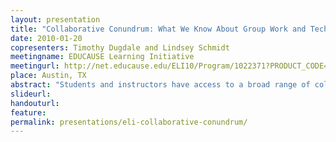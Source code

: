 ```yaml
---
layout: presentation
title: "Collaborative Conundrum: What We Know About Group Work and Technology, but Often Forget"
date: 2010-01-20
copresenters: Timothy Dugdale and Lindsey Schmidt
meetingname: EDUCAUSE Learning Initiative
meetingurl: http://net.educause.edu/ELI10/Program/1022371?PRODUCT_CODE=ELI10/SESS12
place: Austin, TX
abstract: "Students and instructors have access to a broad range of collaborative technologies for group projects, but successful group work is not just about the technology. In this session, the presenters will use research data and personal experience collected from a yearlong program at the University of Wisconsin-Madison on “Technology-Enhanced Collaborative Group Work” to highlight the principles of successful group work. Attendees will participate in a discussion on preparing instructors and students for collaboration, designing appropriate group assignments, assessing the process and product of group work, and choosing the *right* technology for collaboration."
slideurl:
handouturl:
feature: 
permalink: presentations/eli-collaborative-conundrum/
---
```

